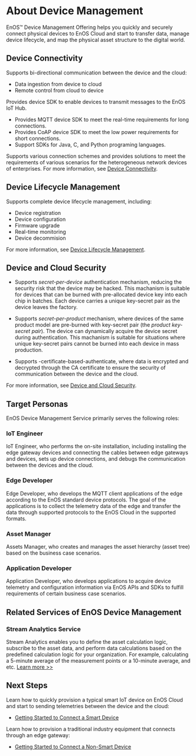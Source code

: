 # About Device Management

EnOS™ Device Management Offering helps you quickly and securely connect physical devices to EnOS Cloud and start to transfer data, manage device lifecycle, and map the physical asset structure to the digital world.

## Device Connectivity

Supports bi-directional communication between the device and the cloud:
- Data ingestion from device to cloud
- Remote control from cloud to device

Provides device SDK to enable devices to transmit messages to the EnOS IoT Hub.

- Provides MQTT device SDK to meet the real-time requirements for long connections.
- Provides CoAP device SDK to meet the low power requirements for short connections.
- Support SDKs for Java, C, and Python programing languages.

Supports various connection schemes and provides solutions to meet the requirements of various scenarios for the heterogeneous network devices of enterprises. For more information, see [Device Connectivity](learn/connection_scenarios).

## Device Lifecycle Management

Supports complete device lifecycle management, including:

- Device registration
- Device configuration
- Firmware upgrade
- Real-time monitoring
- Device decommision

For more information, see [Device Lifecycle Management](learn/device_lifecycle_management).

## Device and Cloud Security

- Supports _secret-per-device_ authentication mechanism, reducing the security risk that the device may be hacked. This machanism is suitable for devices that can be burned with pre-allocated device key into each chip in batches. Each device carries a unique key-secret pair as the device leaves the factory.

- Supports _secret-per-product_ mechanism, where devices of the same product model are pre-burned with key-secret pair (the _product key-secret pair_). The device can dynamically acquire the device secret during authentication. This machanism is suitable for situations where unique key-secret pairs cannot be burned into each device in mass production.

- Supports -certificate-based-authenticate, where data is encrypted and decrypted through the CA certificate to ensure the security of communication between the device and the cloud.

For more information, see [Device and Cloud Security](learn/deviceconnection_authentication).

## Target Personas

EnOS Device Management Service primarily serves the following roles:

### IoT Engineer

IoT Engineer, who performs the on-site installation, including installing the edge gateway devices and connecting the cables between edge gateways and devices, sets up device connections, and debugs the communication between the devices and the cloud.

### Edge Developer

Edge Developer, who develops the MQTT client applications of the edge according to the EnOS standard device protocols. The goal of the applications is to collect the telemetry data of the edge and transfer the data through supported protocols to the EnOS Cloud in the supported formats.

### Asset Manager

Assets Manager, who creates and manages the asset hierarchy (asset tree) based on the business case scenarios.

### Application Developer

Application Developer, who develops applications to acquire device telemetry and configuration information via EnOS APIs and SDKs to fulfill requirements of certain business case scenarios.

## Related Services of EnOS Device Management

### Stream Analytics Service

Stream Analytics enables you to define the asset calculation logic, subscribe to the asset data, and perform data calculations based on the predefined calculation logic for your organization. For example, calculating a 5-minute average of the measurement points or a 10-minute average, and etc. [Learn more >>](https://www.envisioniot.com/docs/online-data/en/latest/streaming_overview.html)

## Next Steps

Learn how to quickly provision a typical smart IoT device on EnOS Cloud and start to sending telemetries between the device and the cloud:

- [Getting Started to Connect a Smart Device](quickstart/gettingstarted_device_connection)

Learn how to provision a traditional industry equipment that connects through an edge gateway:

- [Getting Started to Connect a Non-Smart Device](quickstart/gettingstarted_edge_connection)

